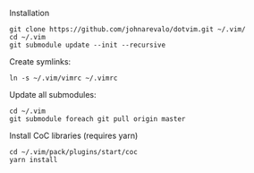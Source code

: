 Installation

    git clone https://github.com/johnarevalo/dotvim.git ~/.vim/
    cd ~/.vim
    git submodule update --init --recursive

Create symlinks:

    ln -s ~/.vim/vimrc ~/.vimrc

Update all submodules:

    cd ~/.vim
    git submodule foreach git pull origin master


Install CoC libraries (requires yarn)

    cd ~/.vim/pack/plugins/start/coc
    yarn install
